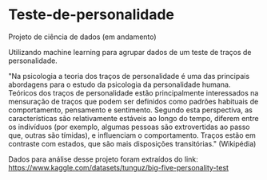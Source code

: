# Teste-de-personalidade
Projeto de ciência de dados (em andamento)

  Utilizando machine learning para agrupar dados de um teste de traços de personalidade.
  
  "Na psicologia a teoria dos traços de personalidade é uma das principais abordagens para o estudo da psicologia da personalidade humana. Teóricos dos traços de personalidade estão principalmente interessados na mensuração de traços que podem ser definidos como padrões habituais de comportamento, pensamento e sentimento. Segundo esta perspectiva, as características são relativamente estáveis ao longo do tempo, diferem entre os indivíduos (por exemplo, algumas pessoas são extrovertidas ao passo que, outras são tímidas), e influenciam o comportamento. Traços estão em contraste com estados, que são mais disposições transitórias." (Wikipédia)
  
  Dados para análise desse projeto foram extraídos do link: https://www.kaggle.com/datasets/tunguz/big-five-personality-test
